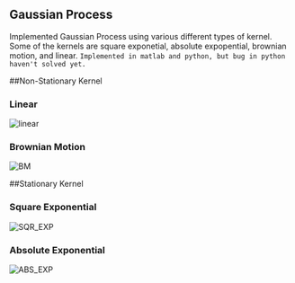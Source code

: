 ## Gaussian Process
Implemented Gaussian Process using various different types of kernel. Some of the 
kernels are square exponetial, absolute expopential, brownian motion, and linear.
```Implemented in matlab and python, but bug in python haven't solved yet.```

##Non-Stationary Kernel
### Linear
![linear](https://github.com/jiwoongim/mlTool/tree/master/GaussianProcess/iamge/linear_1.jpg)

### Brownian Motion 
![BM](https://github.com/jiwoongim/mlTool/tree/master/GaussianProcess/iamge/WP_3.jpg)

##Stationary Kernel
### Square Exponential
![SQR_EXP](https://github.com/jiwoongim/mlTool/tree/master/GaussianProcess/iamge/square_exp_1_0.2.jpg)

### Absolute Exponential
![ABS_EXP](https://github.com/jiwoongim/mlTool/tree/master/GaussianProcess/iamge/abs_exp_1.jpg)




